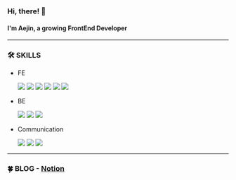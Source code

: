 ### Hi, there! 🙋
#### I'm Aejin, a growing FrontEnd Developer

---

### 🛠 SKILLS  
* FE
  <div>
    <img src="https://img.shields.io/badge/HTML-E34F26?style=flat-square&logo=HTML5&logoColor=white"/>
    <img src="https://img.shields.io/badge/CSS-1572B6?style=flat-square&logo=CSS3&logoColor=white"/>
    <img src="https://img.shields.io/badge/SASS-CC6699?style=flat-square&logo=SASS&logoColor=white"/>
    <img src="https://img.shields.io/badge/JS-F7DF1E?style=flat-square&logo=JavaScript&logoColor=black"/>
    <img src="https://img.shields.io/badge/React-61DAFB?style=flat-square&logo=React&logoColor=black"/>
    <img src="https://img.shields.io/badge/GraphQL-E10098?style=flat-square&logo=GraphQL&logoColor=white"/>
  </div>

* BE
  <div>
    <img src="https://img.shields.io/badge/MongoDB-47A248?style=flat-square&logo=MongoDB&logoColor=white"/>
    <img src="https://img.shields.io/badge/MySQL-4479A1?style=flat-square&logo=MySQL&logoColor=white"/>
    <img src="https://img.shields.io/badge/Node.js-339933?style=flat-square&logo=Node.js&logoColor=white"/>
  </div>

* Communication
  <div>
    <img src="https://img.shields.io/badge/Jira-0052CC?style=flat-square&logo=Jira&logoColor=white"/>
    <img src="https://img.shields.io/badge/Bitbucket-0052CC?style=flat-square&logo=Bitbucket&logoColor=white"/>
    <img src="https://img.shields.io/badge/GitHub-181717?style=flat-square&logo=GitHub&logoColor=white"/>
  </div>


---

### 🍀 BLOG - [Notion](https://velog.io/@aejin24)
